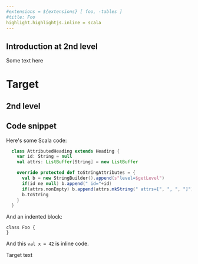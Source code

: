 ```yaml
---
#extensions = ${extensions} [ foo, -tables ]
#title: Foo
highlight.highlightjs.inline = scala
---
```

## Introduction at 2nd level

Some text here

# Target

## 2nd level

## Code snippet

Here's some Scala code:

```scala
  class AttributedHeading extends Heading {
    var id: String = null
    val attrs: ListBuffer[String] = new ListBuffer

    override protected def toStringAttributes = {
      val b = new StringBuilder().append(s"level=$getLevel")
      if(id ne null) b.append(" id="+id)
      if(attrs.nonEmpty) b.append(attrs.mkString(" attrs=[", ", ", "]"))
      b.toString
    }
  }
```

And an indented block:

    class Foo {
    }

And this `val x = 42` is inline code.

Target text
